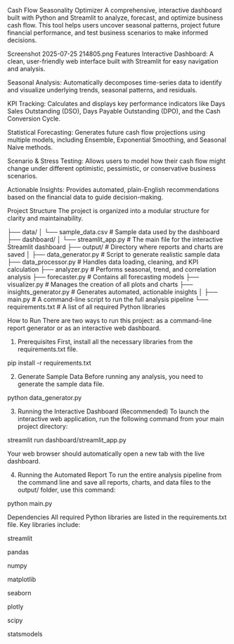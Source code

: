 Cash Flow Seasonality Optimizer
A comprehensive, interactive dashboard built with Python and Streamlit to analyze, forecast, and optimize business cash flow. This tool helps users uncover seasonal patterns, project future financial performance, and test business scenarios to make informed decisions.

<!-- Optional: Add a screenshot of your dashboard here -->
Screenshot 2025-07-25 214805.png
Features
Interactive Dashboard: A clean, user-friendly web interface built with Streamlit for easy navigation and analysis.

Seasonal Analysis: Automatically decomposes time-series data to identify and visualize underlying trends, seasonal patterns, and residuals.

KPI Tracking: Calculates and displays key performance indicators like Days Sales Outstanding (DSO), Days Payable Outstanding (DPO), and the Cash Conversion Cycle.

Statistical Forecasting: Generates future cash flow projections using multiple models, including Ensemble, Exponential Smoothing, and Seasonal Naive methods.

Scenario & Stress Testing: Allows users to model how their cash flow might change under different optimistic, pessimistic, or conservative business scenarios.

Actionable Insights: Provides automated, plain-English recommendations based on the financial data to guide decision-making.

Project Structure
The project is organized into a modular structure for clarity and maintainability.

├── data/
│   └── sample_data.csv       # Sample data used by the dashboard
├── dashboard/
│   └── streamlit_app.py      # The main file for the interactive Streamlit dashboard
├── output/                     # Directory where reports and charts are saved
│
├── data_generator.py           # Script to generate realistic sample data
├── data_processor.py           # Handles data loading, cleaning, and KPI calculation
├── analyzer.py                 # Performs seasonal, trend, and correlation analysis
├── forecaster.py               # Contains all forecasting models
├── visualizer.py               # Manages the creation of all plots and charts
├── insights_generator.py       # Generates automated, actionable insights
│
├── main.py                     # A command-line script to run the full analysis pipeline
└── requirements.txt            # A list of all required Python libraries

How to Run
There are two ways to run this project: as a command-line report generator or as an interactive web dashboard.

1. Prerequisites
First, install all the necessary libraries from the requirements.txt file.

pip install -r requirements.txt

2. Generate Sample Data
Before running any analysis, you need to generate the sample data file.

python data_generator.py

3. Running the Interactive Dashboard (Recommended)
To launch the interactive web application, run the following command from your main project directory:

streamlit run dashboard/streamlit_app.py

Your web browser should automatically open a new tab with the live dashboard.

4. Running the Automated Report
To run the entire analysis pipeline from the command line and save all reports, charts, and data files to the output/ folder, use this command:

python main.py

Dependencies
All required Python libraries are listed in the requirements.txt file. Key libraries include:

streamlit

pandas

numpy

matplotlib

seaborn

plotly

scipy

statsmodels
